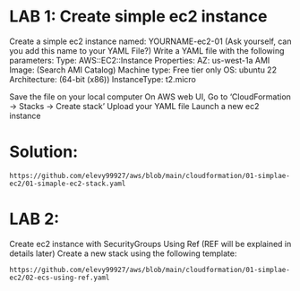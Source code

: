 # LAB 1: Create simple ec2 instance
Create a simple ec2 instance named: YOURNAME-ec2-01 (Ask yourself, can you add this name to your YAML File?)
Write a YAML file with the following parameters:
Type: AWS::EC2::Instance
Properties:
AZ: us-west-1a
AMI Image: (Search AMI Catalog)
Machine type: Free tier only
	OS: ubuntu 22 
	Architecture: (64-bit (x86)) 
InstanceType: t2.micro

Save the file on your local computer
On AWS web UI, Go to ‘CloudFormation -> Stacks -> Create stack’ 
Upload your YAML file
Launch a new ec2 instance

# Solution:
```
https://github.com/elevy99927/aws/blob/main/cloudformation/01-simplae-ec2/01-simaple-ec2-stack.yaml
```


# LAB 2: 
Create ec2 instance with SecurityGroups Using Ref
(REF will be explained in details later)
Create a new stack using the following template:

```
https://github.com/elevy99927/aws/blob/main/cloudformation/01-simplae-ec2/02-ecs-using-ref.yaml
```
